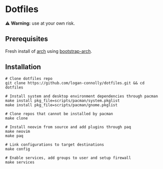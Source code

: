 # Dotfiles

⚠️ **Warning:** use at your own risk.

## Prerequisites

Fresh install of [arch](https://archlinux.org/) using [bootstrap-arch](https://github.com/logan-connolly/bootstrap-arch).

## Installation

```shell
# Clone dotfiles repo
git clone https://github.com/logan-connolly/dotfiles.git && cd dotfiles

# Install system and desktop environment dependencies through pacman
make install pkg_file=scripts/pacman/system.pkglist
make install pkg_file=scripts/pacman/gnome.pkglist

# Clone repos that cannot be installed by pacman
make clone

# Install neovim from source and add plugins through paq
make neovim
make paq

# Link configurations to target destinations
make config

# Enable services, add groups to user and setup firewall
make services
```
